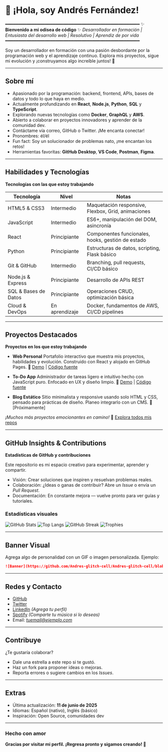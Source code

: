 # 🌌 ¡Hola, soy Andrés Fernández!

━━━━━━━━━━━━━━━━━━━━━━━━━━━━━━━━━━━━━━━━━━━━━━━━━━━
✨ **Bienvenido a mi odisea de código** ✨
*Desarrollador en formación | Entusiasta del desarrollo web | Resolutivo | Aprendiz de por vida*
━━━━━━━━━━━━━━━━━━━━━━━━━━━━━━━━━━━━━━━━━━━━━━━━━━━

Soy un desarrollador en formación con una pasión desbordante por la programación web y el aprendizaje continuo. Explora mis proyectos, sigue mi evolución y ¡construyamos algo increíble juntos! 🚀

---

## Sobre mí

* Apasionado por la programación: backend, frontend, APIs, bases de datos y todo lo que haya en medio.
* Actualmente profundizando en **React**, **Node.js**, **Python**, **SQL** y **TypeScript**.
* Explorando nuevas tecnologías como **Docker**, **GraphQL** y **AWS**.
* Abierto a colaborar en proyectos innovadores y aprender de la comunidad dev.
* Contáctame vía correo, GitHub o Twitter. ¡Me encanta conectar!
* Pronombres: él/él
* Fun fact: Soy un solucionador de problemas nato, ¡me encantan los retos!
* Herramientas favoritas: **GitHub Desktop**, **VS Code**, **Postman**, **Figma**.

---

## Habilidades y Tecnologías

**Tecnologías con las que estoy trabajando**

| Tecnología           | Nivel          | Notas                                              |
| -------------------- | -------------- | -------------------------------------------------- |
| HTML5 & CSS3         | Intermedio     | Maquetación responsive, Flexbox, Grid, animaciones |
| JavaScript           | Intermedio     | ES6+, manipulación del DOM, asincronía             |
| React                | Principiante   | Componentes funcionales, hooks, gestión de estado  |
| Python               | Principiante   | Estructuras de datos, scripting, Flask básico      |
| Git & GitHub         | Intermedio     | Branching, pull requests, CI/CD básico             |
| Node.js & Express    | Principiante   | Desarrollo de APIs REST                            |
| SQL & Bases de Datos | Principiante   | Operaciones CRUD, optimización básica              |
| Cloud & DevOps       | En aprendizaje | Docker, fundamentos de AWS, CI/CD pipelines        |

---

## Proyectos Destacados

**Proyectos en los que estoy trabajando**

* **Web Personal**
  Portafolio interactivo que muestra mis proyectos, habilidades y evolución. Construido con React y alojado en GitHub Pages.
  🔗 [Demo](#) | [Código fuente](https://github.com/Andres-glitch-cell/personal-website)

* **To-Do App**
  Administrador de tareas ligero e intuitivo hecho con JavaScript puro. Enfocado en UX y diseño limpio.
  🔗 [Demo](#) | [Código fuente](https://github.com/Andres-glitch-cell/todo-app)

* **Blog Estático**
  Sitio minimalista y responsive usando solo HTML y CSS, pensado para prácticas de diseño. Planeo integrarlo con un CMS.
  🔗 \[Próximamente]

*¡Muchos más proyectos emocionantes en camino!*
🔗 [Explora todos mis repos](https://github.com/Andres-glitch-cell)

---

## GitHub Insights & Contributions

**Estadísticas de GitHub y contribuciones**

Este repositorio es mi espacio creativo para experimentar, aprender y compartir.

* Visión: Crear soluciones que inspiren y resuelvan problemas reales.
* Colaboración: ¿Ideas o ganas de contribuir? Abre un *Issue* o envía un *Pull Request*.
* Documentación: En constante mejora — vuelve pronto para ver guías y tutoriales.

### Estadísticas visuales

![GitHub Stats](https://github-readme-stats.vercel.app/api?username=Andres-glitch-cell\&show_icons=true\&theme=radical)
![Top Langs](https://github-readme-stats.vercel.app/api/top-langs/?username=Andres-glitch-cell\&layout=compact\&theme=radical)
![GitHub Streak](https://github-readme-streak-stats.herokuapp.com?user=Andres-glitch-cell\&theme=radical)
![Trophies](https://github-profile-trophy.vercel.app/?username=Andres-glitch-cell\&theme=radical\&column=4)

---

## Banner Visual

Agrega algo de personalidad con un GIF o imagen personalizada.
Ejemplo:

```md
![Banner](https://github.com/Andres-glitch-cell/Andres-glitch-cell/blob/main/programming-banner.gif)
```

---

## Redes y Contacto

* [GitHub](https://github.com/Andres-glitch-cell)
* [Twitter](#)
* [LinkedIn](#) *(Agrega tu perfil)*
* [Spotify](#) *(Comparte tu música si lo deseas)*
* Email: *[tuemail@ejemplo.com](mailto:tuemail@ejemplo.com)*

---

## Contribuye

¿Te gustaría colaborar?

* Dale una estrella a este repo si te gustó.
* Haz un fork para proponer ideas o mejoras.
* Reporta errores o sugiere cambios en los *Issues*.

---

## Extras

* Última actualización: **11 de junio de 2025**
* Idiomas: Español (nativo), Inglés (básico)
* Inspiración: Open Source, comunidades dev

---

### Hecho con amor

**Gracias por visitar mi perfil. ¡Regresa pronto y sigamos creando! 🚀**
